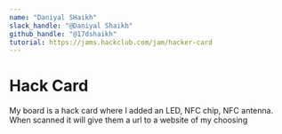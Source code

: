 ```yaml
---
name: "Daniyal SHaikh"
slack_handle: "@Daniyal Shaikh"
github_handle: "@17dshaikh"
tutorial: https://jams.hackclub.com/jam/hacker-card
---
```


# Hack Card

My board is a hack card where I added an LED, NFC chip, NFC antenna. When scanned it will give them a url to a website of my choosing


